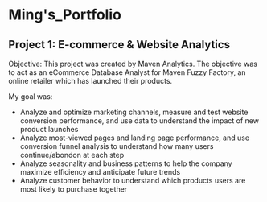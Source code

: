 # Ming's_Portfolio

## Project 1: E-commerce & Website Analytics ##

Objective: 
This project was created by Maven Analytics. The objective was to act as an eCommerce Database Analyst for Maven Fuzzy Factory, an online retailer which has launched their products.

My goal was:
  - Analyze and optimize marketing channels, measure and test website conversion performance, and use data to understand the impact of new product launches
  - Analyze most-viewed pages and landing page performance, and use conversion funnel analysis to understand how many users continue/abondon at each step
  - Analyze seasonality and business patterns to help the company maximize efficiency and anticipate future trends
  - Analyze customer behavior to understand which products users are most likely to purchase together
